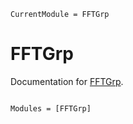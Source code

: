 ```@meta
CurrentModule = FFTGrp
```

# FFTGrp

Documentation for [FFTGrp](https://github.com/nmaedajp/FFTGrp.jl).

```@index
```

```@autodocs
Modules = [FFTGrp]
```
